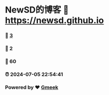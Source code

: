 # NewSD的博客 :link: https://newsd.github.io 
### :page_facing_up: [3](https://newsd.github.io/tag.html) 
### :speech_balloon: 2 
### :hibiscus: 60 
### :alarm_clock: 2024-07-05 22:54:41 
### Powered by :heart: [Gmeek](https://github.com/Meekdai/Gmeek)
